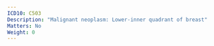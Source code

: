 ```yaml
---
ICD10: C503
Description: "Malignant neoplasm: Lower-inner quadrant of breast"
Matters: No
Weight: 0
---
```

